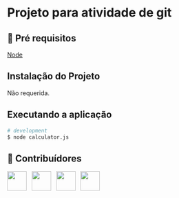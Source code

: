 # Projeto para atividade de git
 
## 🔐 Pré requisitos

<a href="https://nodejs.dev/">Node</a> &nbsp;

## Instalação do Projeto

Não requerida.

## Executando a aplicação

```bash
# development
$ node calculator.js
```

## 🤝 Contribuídores

<a href="https://github.com/wagnerloch"><img src="https://github.com/wagnerloch.png" width="45" height="45"></a> &nbsp;
<a href="https://github.com/rafaeladmm"><img src="https://github.com/rafaeladmm.png" width="45" height="45"></a> &nbsp;
<a href="https://github.com/Janine2110"><img src="https://github.com/Janine2110.png" width="45" height="45"></a> &nbsp;
<a href="https://github.com/MiguelVencato"><img src="https://github.com/MiguelVencato.png" width="45" height="45"></a> &nbsp;

